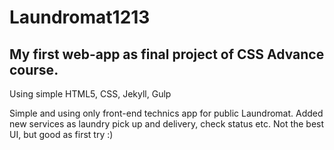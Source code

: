 # Laundromat1213

## My first web-app as final project of CSS Advance course.

Using simple HTML5, CSS, Jekyll, Gulp

Simple and using only front-end technics app for public Laundromat. Added new services as laundry pick up and delivery, check status etc.
Not the best UI, but good as first try :)
